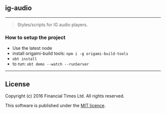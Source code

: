 ## ig-audio
---

> Styles/scripts for IG audio players.

### How to setup the project

- Use the latest node
- install origami-build tools: `npm i -g origami-build-tools`
- `obt install`
- to run: `obt demo --watch --runServer`

----

## License

Copyright (c) 2016 Financial Times Ltd. All rights reserved.

This software is published under the [MIT licence](http://opensource.org/licenses/MIT).
